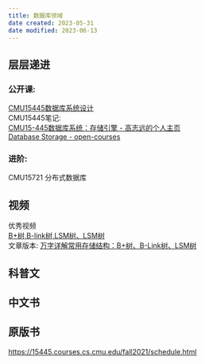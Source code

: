 ```yaml
---
title: 数据库领域
date created: 2023-05-31
date modified: 2023-06-13
---
```


## 层层递进

### 公开课:  

[CMU15445数据库系统设计](https://conanhujinming.github.io/comments-for-awesome-courses/%E6%95%B0%E6%8D%AE%E5%BA%93/CMU15445%E6%95%B0%E6%8D%AE%E5%BA%93%E7%B3%BB%E7%BB%9F%E8%AE%BE%E8%AE%A1/)  
CMU15445笔记:  
[CMU15-445数据库系统：存储引擎 - 高志远的个人主页](https://gaozhiyuan.net/database/cmu-database-systems-database-storage.html)  
[Database Storage - open-courses](https://zhenghe.gitbook.io/open-courses/cmu-15-445-645-database-systems/database-storage#page-layout)  

### 进阶:  

CMU15721 分布式数据库

## 视频

优秀视频  
[B+树,B-link树,LSM树、LSM树](https://www.bilibili.com/video/BV1se4y1U7Dn/?buvid=XU395E039B5DE558C9710D2DB3A55AC3F6F33&is_story_h5=false&mid=H0ejNYFOat6NVNeix6q0Vw%3D%3D&p=1&plat_id=114&share_from=ugc&share_medium=android&share_plat=android&share_session_id=73a47f18-5673-4ea9-8970-0fbbd9b6b0de&share_source=WEIXIN&share_tag=s_i&timestamp=1686585416&unique_k=qp21WwT&up_id=61981458)  
文章版本: [万字详解常用存储结构：B+树、B-Link树、LSM树](https://dbaplus.cn/news-141-4980-1.html)

## 科普文

## 中文书

## 原版书

https://15445.courses.cs.cmu.edu/fall2021/schedule.html
